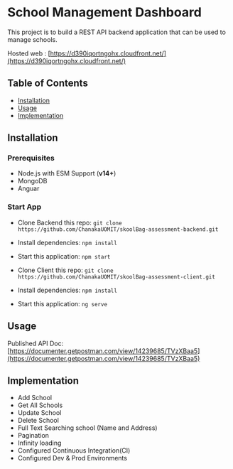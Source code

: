 # School Management Dashboard

This project is to build a REST API backend application that can be used to manage schools.

Hosted web : [https://d390iqortngohx.cloudfront.net/](https://d390iqortngohx.cloudfront.net/)

## Table of Contents

- [Installation](#installation)
- [Usage](#usage)
- [Implementation](#implementation)

<a name="installation"></a>

## Installation

### Prerequisites

- Node.js with ESM Support (**v14+**)
- MongoDB
- Anguar

### Start App

- Clone Backend this repo: `git clone https://github.com/ChanakaUOMIT/skoolBag-assessment-backend.git`
- Install dependencies: `npm install`
- Start this application: `npm start`

- Clone Client this repo: `git clone https://github.com/ChanakaUOMIT/skoolBag-assessment-client.git`
- Install dependencies: `npm install`
- Start this application: `ng serve`


<a name="usage"></a>

## Usage

Published API Doc: [https://documenter.getpostman.com/view/14239685/TVzXBaa5](https://documenter.getpostman.com/view/14239685/TVzXBaa5)

<a name="key_features"></a>

## Implementation

- Add School
- Get All Schools
- Update School
- Delete School
- Full Text Searching school (Name and Address)
- Pagination
- Infinity loading
- Configured Continuous Integration(CI)
- Configured Dev & Prod Environments